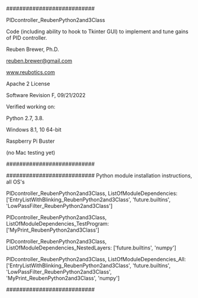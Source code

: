 ###########################

PIDcontroller_ReubenPython2and3Class

Code (including ability to hook to Tkinter GUI) to implement and tune gains of PID controller.

Reuben Brewer, Ph.D.

reuben.brewer@gmail.com

www.reubotics.com

Apache 2 License

Software Revision F, 09/21/2022

Verified working on: 

Python 2.7, 3.8.

Windows 8.1, 10 64-bit

Raspberry Pi Buster 

(no Mac testing yet)

###########################

########################### Python module installation instructions, all OS's

PIDcontroller_ReubenPython2and3Class, ListOfModuleDependencies: ['EntryListWithBlinking_ReubenPython2and3Class', 'future.builtins', 'LowPassFilter_ReubenPython2and3Class']

PIDcontroller_ReubenPython2and3Class, ListOfModuleDependencies_TestProgram: ['MyPrint_ReubenPython2and3Class']

PIDcontroller_ReubenPython2and3Class, ListOfModuleDependencies_NestedLayers: ['future.builtins', 'numpy']

PIDcontroller_ReubenPython2and3Class, ListOfModuleDependencies_All: ['EntryListWithBlinking_ReubenPython2and3Class', 'future.builtins', 'LowPassFilter_ReubenPython2and3Class', 'MyPrint_ReubenPython2and3Class', 'numpy']

###########################
